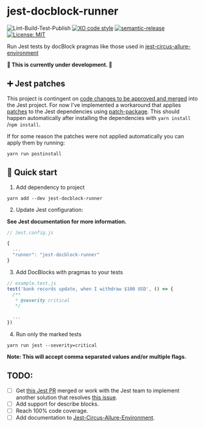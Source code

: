 # jest-docblock-runner

![Lint-Build-Test-Publish](https://github.com/ryparker/jest-allure-runner/workflows/Lint-Build-Test-Publish/badge.svg)
[![XO code style](https://img.shields.io/badge/code_style-XO-5ed9c7.svg)](https://github.com/xojs/xo)
[![semantic-release](https://img.shields.io/badge/%20%20%F0%9F%93%A6%F0%9F%9A%80-semantic--release-e10079.svg)](https://github.com/semantic-release/semantic-release)
[![License: MIT](https://img.shields.io/badge/License-MIT-yellow.svg)](https://opensource.org/licenses/MIT)

Run Jest tests by docBlock pragmas like those used in [jest-circus-allure-environment](https://github.com/ryparker/jest-circus-allure-environment)

**🚧 This is currently under development. 🚧**

## ➕ Jest patches

This project is contingent on [code changes to be approved and merged](https://github.com/facebook/jest/pull/10294) into the Jest project. For now I've implemented a workaround that applies [patches](./patches) to the Jest dependencies using [patch-package](https://github.com/ds300/patch-package). This should happen automatically after installing the dependencies with `yarn install` /`npm install`.

If for some reason the patches were not applied automatically you can apply them by running:
```shell
yarn run postinstall
```

## 🚀 Quick start

1. Add dependency to project

```shell
yarn add --dev jest-docblock-runner
```

2. Update Jest configuration:

__See Jest documentation for more information.__

```js
// Jest.config.js

{
  ...
  "runner": "jest-docblock-runner"
}
```

3. Add DocBlocks with pragmas to your tests

```js
// example.test.js
test('bank records update, when I withdraw $100 USD', () => {
  /**
   * @severity critical
   */

  ...
})
```

4. Run only the marked tests

```shell
yarn run jest --severity=critical
```

__Note: This will accept comma separated values and/or multiple flags.__

## TODO:

- [ ] Get [this Jest PR](https://github.com/facebook/jest/pull/10294) merged or work with the Jest team to implement another solution that resolves [this issue](https://github.com/facebook/jest/issues/10288).
- [ ] Add support for describe blocks.
- [ ] Reach 100% code coverage.
- [ ] Add documentation to [Jest-Circus-Allure-Environment](https://github.com/ryparker/jest-circus-allure-environment).